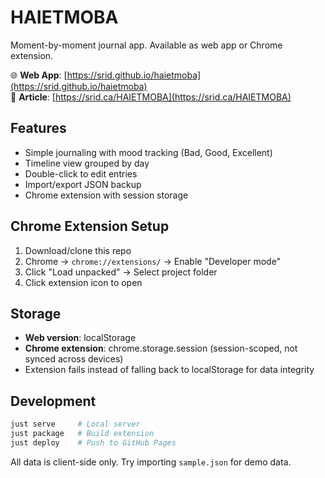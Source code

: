 # HAIETMOBA

Moment-by-moment journal app. Available as web app or Chrome extension.

🌐 **Web App**: [https://srid.github.io/haietmoba](https://srid.github.io/haietmoba)  
🔗 **Article**: [https://srid.ca/HAIETMOBA](https://srid.ca/HAIETMOBA)

## Features

- Simple journaling with mood tracking (Bad, Good, Excellent)
- Timeline view grouped by day  
- Double-click to edit entries
- Import/export JSON backup
- Chrome extension with session storage

## Chrome Extension Setup

1. Download/clone this repo
2. Chrome → `chrome://extensions/` → Enable "Developer mode"
3. Click "Load unpacked" → Select project folder
4. Click extension icon to open

## Storage

- **Web version**: localStorage
- **Chrome extension**: chrome.storage.session (session-scoped, not synced across devices)
- Extension fails instead of falling back to localStorage for data integrity

## Development

```bash
just serve     # Local server
just package   # Build extension  
just deploy    # Push to GitHub Pages
```

All data is client-side only. Try importing `sample.json` for demo data.